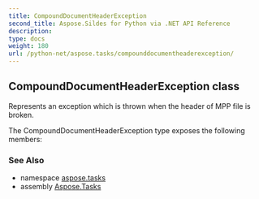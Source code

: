 ```yaml
---
title: CompoundDocumentHeaderException
second_title: Aspose.Sildes for Python via .NET API Reference
description: 
type: docs
weight: 180
url: /python-net/aspose.tasks/compounddocumentheaderexception/
---
```


## CompoundDocumentHeaderException class

Represents an exception which is thrown when the header of MPP file is broken.

The CompoundDocumentHeaderException type exposes the following members:

### See Also

* namespace [aspose.tasks](/tasks/python-net/aspose.tasks/)
* assembly [Aspose.Tasks](/tasks/python-net/)

